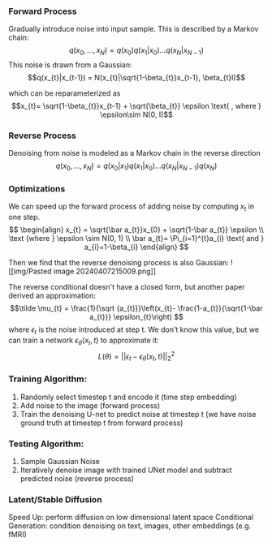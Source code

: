 
### Forward Process
Gradually introduce noise into input sample. This is described by a Markov chain: 
$$q(x_{0}, \dots, x_{N}) = q(x_{0})q(x_{1}|x_{0})\dots q(x_{N}|x_{N-1})$$
This noise is drawn from a Gaussian: 
$$q(x_{t}|x_{t-1}) =  N(x_{t}|\sqrt{1-\beta_{t}}x_{t-1}, \beta_{t}I)$$

which can be reparameterized as 
$$x_{t}= \sqrt{1-\beta_{t}}x_{t-1} + \sqrt{\beta_{t}} \epsilon \text{ , where } \epsilon\sim N(0, I)$$
### Reverse Process
Denoising from noise is modeled as a Markov chain in the reverse direction 
$$q(x_{0}, \dots, x_{N}) = q(x_{0}|x_{1})q(x_{1}|x_{0})\dots q(x_{N}|x_{N-1})q(x_{N})$$


### Optimizations 
We can speed up the forward process of adding noise by computing $x_{t}$ in one step. 
$$
\begin{align}
x_{t} = \sqrt{\bar a_{t}}x_{0} + \sqrt{1-\bar a_{t}} \epsilon \\ 
\text {where } \epsilon \sim N(0, 1) \\
\bar a_{t}= \Pi_{i=1}^{t}a_{i} \text{ and } a_{i}=1-\beta_{i}
\end{align}
$$

Then we find that the reverse denoising process is also Gaussian: 
![[img/Pasted image 20240407215009.png]]

The reverse conditional doesn't have a closed form, but another paper derived an approximation: 
$$\tilde \mu_{t} = \frac{1}{\sqrt {a_{t}}}\left(x_{t}- \frac{1-a_{t}}{\sqrt{1-\bar a_{t}}} \epsilon_{t}\right) $$
where $\epsilon_t$  is the noise introduced at step t. We don't know this value, but we can train a network $\epsilon_{\theta}(x_{t}, t)$ to approximate it: 
$$L(\theta) = ||\epsilon_{t}-\epsilon_{\theta}(x_{t}, t)||_{2}^{2}$$

### Training Algorithm: 
1. Randomly select timestep t and encode it (time step embedding)
2. Add noise to the image (forward process)
3. Train the denoising U-net to predict noise at timestep t (we have noise ground truth at timestep t from forward process)

### Testing Algorithm: 
1. Sample Gaussian Noise 
2. Iteratively denoise image with trained UNet model and subtract predicted noise (reverse process)

### Latent/Stable Diffusion
Speed Up: perform diffusion on low dimensional latent space 
Conditional Generation: condition denoising on text, images, other embeddings (e.g. fMRI)